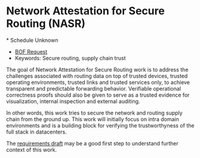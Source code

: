 # Network Attestation for Secure Routing (NASR) 
<IETFschedule>* Schedule Unknown</IETFschedule>
* [BOF Request](https://datatracker.ietf.org/doc/bofreq-liu-nasr/)
* Keywords: Secure routing, supply chain trust

The goal of Network Attestation for Secure Routing work is to address the challenges associated with routing data on top of trusted devices, trusted operating environments, trusted links and trusted services only, to achieve transparent and predictable forwarding behavior. Verifiable operational correctness proofs should also be given to serve as a trusted evidence for visualization, internal inspection and external auditing.

In other words, this work tries to secure the network and routing supply chain from the ground up. This work will initially focus on intra domain environments and is a building block for verifying the  trustworthyness of the full stack in datacenters.


The [requirements draft](https://datatracker.ietf.org/doc/draft-liu-nasr-requirements/) may be a good first step to understand further context of this work.

